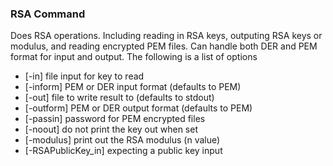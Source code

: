 ### RSA Command

Does RSA operations. Including reading in RSA keys, outputing RSA keys or modulus, and reading encrypted PEM files. Can handle both DER and PEM format for input and output. The following is a list of options

- [-in] file input for key to read
- [-inform] PEM or DER input format (defaults to PEM)
- [-out] file to write result to (defaults to stdout)
- [-outform] PEM or DER output format (defaults to PEM)
- [-passin] password for PEM encrypted files
- [-noout] do not print the key out when set
- [-modulus] print out the RSA modulus (n value)
- [-RSAPublicKey_in] expecting a public key input
